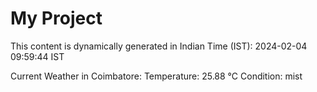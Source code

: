 # My Project

This content is dynamically generated in Indian Time (IST): 2024-02-04 09:59:44 IST


Current Weather in Coimbatore:
Temperature: 25.88 °C
Condition: mist
